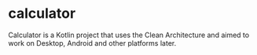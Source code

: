 # calculator
Calculator is a Kotlin project that uses the Clean Architecture and aimed to work on Desktop, Android and other platforms later. 
